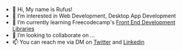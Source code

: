 - 👋 Hi, My name is Rufus!
- 👀 I’m interested in Web Development, Desktop App Development
- 🌱 I’m currently learning Freecodecamp's [Front End Development Libraries](https://www.freecodecamp.org/learn/front-end-development-libraries/)
- 💞️ I’m looking to collaborate on ...
- 📫 You can reach me via DM on [Twitter](https://www.twitter.com/cifer628) and [Linkedin](https://www.linkedin.com/in/rufusamata/)

<!---
rrgamata/rrgamata is a ✨ special ✨ repository because its `README.md` (this file) appears on your GitHub profile.
You can click the Preview link to take a look at your changes.
--->
